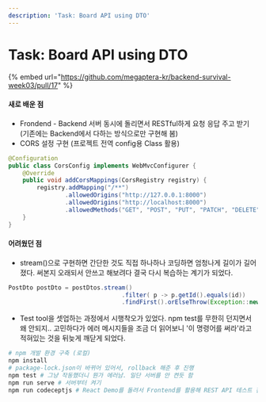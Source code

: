```yaml
---
description: 'Task: Board API using DTO'
---
```


# Task: Board API using DTO

{% embed url="https://github.com/megaptera-kr/backend-survival-week03/pull/17" %}

#### 새로 배운 점

* Frondend - Backend 서버 동시에 돌리면서 RESTful하게 요청 응답 주고 받기 (기존에는 Backend에서 다하는 방식으로만 구현해 봄)
* CORS 설정 구현 (프로젝트 전역 config용 Class 활용)

```java
@Configuration
public class CorsConfig implements WebMvcConfigurer {
    @Override
    public void addCorsMappings(CorsRegistry registry) {
        registry.addMapping("/**")
                .allowedOrigins("http://127.0.0.1:8000")
                .allowedOrigins("http://localhost:8000")
                .allowedMethods("GET", "POST", "PUT", "PATCH", "DELETE", "OPTIONS");
    }
}
```

#### 어려웠던 점

* stream()으로 구현하면 간단한 것도 직접 하나하나 코딩하면 엄청나게 길이가 길어졌다. 써본지 오래되서 안쓰고 해보려다 결국 다시 복습하는 계기가 되었다.

```java
PostDto postDto = postDtos.stream()
                                .filter( p -> p.getId().equals(id))
                                .findFirst().orElseThrow(Exception::new);
```

* Test tool을 셋업하는 과정에서 시행착오가 있었다. npm test를 무한히 던지면서 왜 안되지.. 고민하다가 에러 메시지들을 조금 더 읽어보니 '이 명령어를 써라'라고 적혀있는 것을 뒤늦게 깨닫게 되었다.

```bash
# npm 개발 환경 구축 (로컬)
npm install
# package-lock.json이 바뀌어 있어서, rollback 해준 후 진행
npm test # 그냥 작동했더니 뭔가 에러남. 일단 서버를 안 켠듯 함
npm run serve # 서버부터 켜기
npm run codeceptjs # React Demo를 돌려서 Frontend를 활용해 REST API 테스트 진행
```
